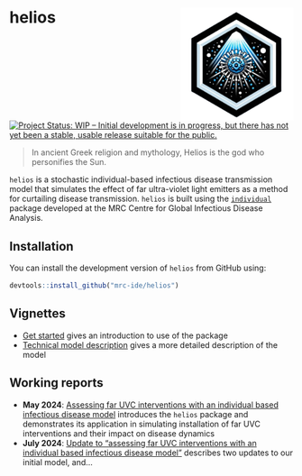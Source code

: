 
<!-- README.md is generated from README.Rmd. Please edit that file -->

# helios <img src="man/figures/helios_hex.png" align="right" height="200" style="float:right; height:200px;">

<!-- badges: start -->

[![Project Status: WIP – Initial development is in progress, but there
has not yet been a stable, usable release suitable for the
public.](https://www.repostatus.org/badges/latest/wip.svg)](https://www.repostatus.org/#wip)
<!-- badges: end -->

> In ancient Greek religion and mythology, Helios is the god who
> personifies the Sun.

`helios` is a stochastic individual-based infectious disease
transmission model that simulates the effect of far ultra-violet light
emitters as a method for curtailing disease transmission. `helios` is
built using the [`individual`](https://github.com/mrc-ide/individual)
package developed at the MRC Centre for Global Infectious Disease
Analysis.

## Installation

You can install the development version of `helios` from GitHub using:

``` r
devtools::install_github("mrc-ide/helios")
```

## Vignettes

- [Get started](https://mrc-ide.github.io/helios/articles/helios.html)
  gives an introduction to use of the package
- [Technical model
  description](https://mrc-ide.github.io/helios/articles/model.html)
  gives a more detailed description of the model

## Working reports

- **May 2024**: [Assessing far UVC interventions with an individual
  based infectious disease
  model](https://mrc-ide.github.io/helios/articles/blueprint.html)
  introduces the `helios` package and demonstrates its application in
  simulating installation of far UVC interventions and their impact on
  disease dynamics
- **July 2024**: [Update to “assessing far UVC interventions with an
  individual based infectious disease
  model”](https://mrc-ide.github.io/helios/articles/blueprint-july.html)
  describes two updates to our initial model, and…
